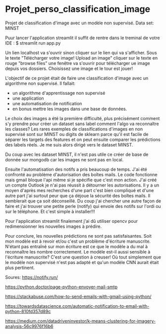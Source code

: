 # Projet_perso_classification_image

Projet de classification d'image avec un modèle non supervisé.
Data set: MINST 

Puur lancer l'application streamlit il suffit de rentre dans le treminal de votre IDE :
$ streamlit run app.py

Un lien localhost va s'ouvrir sinon cliquer sur le lien qui va s'afficher.
Sous le texte "Télécharger votre image!
               Upload an image"
cliquer sur le texte en rouge "browse files" une fenêtre va s'ouvrir pour télécharger ue image depuis vos dossiers. Choisissez une image et le tour est jouer!


L'objectif de ce projet était de faire une classification d'image avec un algorithme non supervisé.
Il fallait:
- un algorithme d'apprentissage non supervisé
- une application
- une automatisation de notification
- en bonus mettre les images dans une base de données.


Le choix des images a été la première difficulté, plus précisément comment s'y prendre pour créer un dataset sans label comment l'algo va reconnaître les classes?
Les rares exemples de classifications d'images en non supervisé sont sur MINST ou digits de sklearn parce qu'il est facile de séparer les targets des features et
on peut ensuite comparer les prédictions des labels réels. Je me suis alors dirigé vers le dataset MINST. 

Du coup avec les dataset MINST, il n'est pas utile ce créer de base de donnée sur mongodb car les images ne sont pas en local.

Ensuite l'automatisation des notifs a pris beaucoup de temps.  J'ai été confronté au problème d'autorisation des boîtes mails.
Le code fonctionne mais gmail bloque l'api même si je spécifie que c'est mon action. J'ai créé un compte Outlook je n'ai pas réussit à détourner les autorisations.
Il y a un moyen d'après mes recherches d'une part c'est bien compliqué et d'une autre part j'ai surtout peur que ça déjoue la sécurité des boîtes mails.
Il semblerait que ça soit déconseillé. Du coup j'ai chercher une autre façon de faire et j'ai trouver une petite perle (notify) qui envoie des notifs 
sur l'ordi ou sur le téléphone. Et c'est simple à installer!!!

Pour l'application streamlit finalement j'ai dû utiliser opencv pour redimensionner les nouvelles images à prédire.

Pour conclure, les nouvelles prédictions ne sont pas satisfaisantes. Soit mon modèle est à revoir et/ou c'est un problème d'écriture manuscrite.
N'étant pas entraîné sur mon écriture est ce que le modèle a du mal à reconnaître les nombre correctement. Le modèle est-il aussi sensible à l'écriture manuscrite?
C'est une question à creuser! Où tout simplement que le modèle non supervisé n'est pas adapté et qu'un modèle CNN aurait était plus pertinent.


Soures:
https://notify.run/

https://python.doctor/page-python-envoyer-mail-smtp

https://stackabuse.com/how-to-send-emails-with-gmail-using-python/

https://towardsdatascience.com/automatic-notification-to-email-with-python-810fd357d89c

https://medium.com/datadriveninvestor/k-means-clustering-for-imagery-analysis-56c9976f16b6
